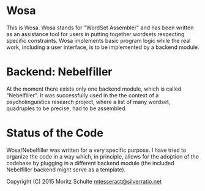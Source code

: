 Wosa
====

This is Wosa. Wosa stands for "WordSet Assembler" and has been written as an
assistance tool for users in putting together wordsets respecting specific
constraints. Wosa implements basic program logic while the real work, including
a user interface, is to be implemented by a backend module.

Backend: Nebelfiller
====================

At the moment there exists only one backend module, which is called
"Nebelfiller". It was successfully used in the the context of a
psycholinguistics research project, where a list of many wordset, quadruples to
be precise, had to be assembled.

Status of the Code
==================

Wosa/Nebelfiller was written for a very specific purpose. I have tried to
organize the code in a way which, in principle, allows for the adoption of the
codebase by plugging in a different backend module (the included Nebelfiller
backend might serve as a template).

Copyright (C) 2015 Moritz Schulte <mtesseract@silverratio.net>
